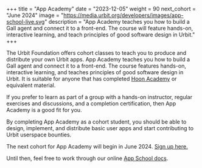 +++
title = "App Academy"
date = "2023-12-05"
weight = 90
next_cohort = "June 2024"
image = "https://media.urbit.org/developers/images/app-school-live.svg"
description = "App Academy teaches you how to build a Gall agent and connect it to a front-end. The course will feature hands-on, interactive learning, and teach principles of good software design in Urbit."
+++

The Urbit Foundation offers cohort classes to teach you to produce and
distribute your own Urbit apps. App Academy teaches you how to build a Gall agent and connect it to a front-end. The course features hands-on, interactive learning, and teaches principles of good software design in Urbit. It is suitable for anyone that has completed [Hoon Academy](/courses/urbit-academy/ha) or equivalent material.

If you prefer to learn as part of a group with a hands-on instructor, regular
exercises and discussions, and a completion certification, then App Academy
is a good fit for you.

By completing App Academy as a cohort student, you should be able to design, implement, and distribute basic user apps and start contributing to Urbit userspace bounties.

The next cohort for App Academy will begin in June 2024. [Sign up here.](https://airtable.com/appr051v1PWk2x1QF/shrdZcSQrIIb6mAmx)

Until then, feel free to work through our online [App School
docs](/courses/app-school).